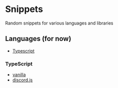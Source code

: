 # Snippets

Random snippets for various languages and libraries

## Languages (for now)

- [Typescript](#Typescript)

### TypeScript

- [vanilla](typescript/vanilla)
- [discord.js](typescript/discordjs)
